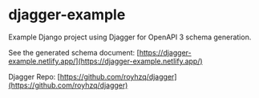 # djagger-example
Example Django project using Djagger for OpenAPI 3 schema generation.

See the generated schema document: [https://djagger-example.netlify.app/](https://djagger-example.netlify.app/)

Djagger Repo: [https://github.com/royhzq/djagger](https://github.com/royhzq/djagger)


